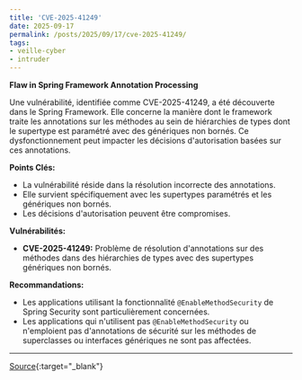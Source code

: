 ```yaml
---
title: 'CVE-2025-41249'
date: 2025-09-17
permalink: /posts/2025/09/17/cve-2025-41249/
tags:
- veille-cyber
- intruder
---
```

**Flaw in Spring Framework Annotation Processing**

Une vulnérabilité, identifiée comme CVE-2025-41249, a été découverte dans le Spring Framework. Elle concerne la manière dont le framework traite les annotations sur les méthodes au sein de hiérarchies de types dont le supertype est paramétré avec des génériques non bornés. Ce dysfonctionnement peut impacter les décisions d'autorisation basées sur ces annotations.

**Points Clés:**

*   La vulnérabilité réside dans la résolution incorrecte des annotations.
*   Elle survient spécifiquement avec les supertypes paramétrés et les génériques non bornés.
*   Les décisions d'autorisation peuvent être compromises.

**Vulnérabilités:**

*   **CVE-2025-41249:** Problème de résolution d'annotations sur des méthodes dans des hiérarchies de types avec des supertypes génériques non bornés.

**Recommandations:**

*   Les applications utilisant la fonctionnalité `@EnableMethodSecurity` de Spring Security sont particulièrement concernées.
*   Les applications qui n'utilisent pas `@EnableMethodSecurity` ou n'emploient pas d'annotations de sécurité sur les méthodes de superclasses ou interfaces génériques ne sont pas affectées.

---
[Source](https://cvemon.intruder.io/cves/CVE-2025-41249){:target="_blank"}
